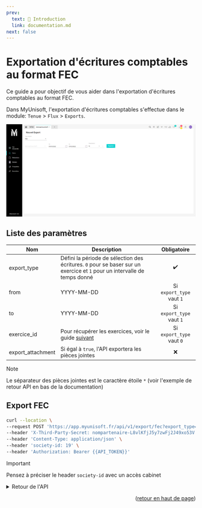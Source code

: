 ```yaml
---
prev:
  text: 🐤 Introduction
  link: documentation.md
next: false
---
```


<span id="readme-top"></span>

# Exportation d'écritures comptables au format FEC

Ce guide a pour objectif de vous aider dans l'exportation d'écritures comptables au format FEC.

Dans MyUnisoft, l'exportation d'écritures comptables s'effectue dans le module: `Tenue` > `Flux` > `Exports`.

![](../../../images/export_fec.png)

## Liste des paramètres

| Nom | Description | Obligatoire |
|---|---|:---:|
|export_type|Défini la période de sélection des écritures. `0` pour se baser sur un exercice et `1` pour un intervalle de temps donné|✔️|
|from|YYYY-MM-DD|Si `export_type` vaut `1`|
|to|YYYY-MM-DD|Si `export_type` vaut `1`|
|exercice_id|Pour récupérer les exercices, voir le guide [suivant](../../../MAD/api/exercice.md)|Si `export_type` vaut `0`|
|export_attachment|Si égal à `true`, l'API exportera les pièces jointes|❌|

> [!NOTE]
> Le séparateur des pièces jointes est le caractère étoile `*` (voir l'exemple de retour API en bas de la documentation)

## Export FEC

```bash
curl --location \
--request POST 'https://app.myunisoft.fr/api/v1/export/fec?export_type=0&exercice_id=159' \
--header 'X-Third-Party-Secret: nompartenaire-L8vlKfjJ5y7zwFj2J49xo53V' \
--header 'Content-Type: application/json' \
--header 'society-id: 19' \
--header 'Authorization: Bearer {{API_TOKEN}}'
```

> [!IMPORTANT]
> Pensez à préciser le header `society-id` avec un accès cabinet

<details class="details custom-block">
  <summary>Retour de l'API</summary>

  ```
JournalCode|JournalLib|EcritureNum|EcritureDate|CompteNum|CompteLib|CompAuxNum|CompAuxLib|PieceRef|PieceDate|EcritureLib|Debit|Credit|EcritureLet|DateLet|ValidDate|Montantdevise|Idevise|PJ|RefInterne
18|JOURNAL DE CAISSE|1|20210101|101100|CAPITAL NON APPELE|||0000|20210101|CAPITAL|0|10|||20210101||||E50451528
18|JOURNAL DE CAISSE|1|20210101|530000|CAISSE|||0000|20210101|CAPITAL|10|0|||20210101||||E50451528
18|JOURNAL DE CAISSE|2|20210101|280800|AMORT.AUTRES IMMO.IN|||0000|20210101|AMORT.AUTRES IMMO.IN|0|10|||20210101||||E50451529
18|JOURNAL DE CAISSE|2|20210101|530000|CAISSE|||0000|20210101|AMORT.AUTRES IMMO.IN|10|0|||20210101||||E50451529
AC|AC|3|20210101|613200|LOCATIONS IMMOBILIER|||0000|20210101|SC PALAIS|18000|0|Agr||20210101||||E50367716
AC|AC|3|20210101|4010000000|FOURNISSEURS|||0000|20210101|SC PALAIS|0|18000|AAF||20210101||||E50367716
AC|AC|4|20210102|4010000000|FOURNISSEURS|||0000|20210102|SC PALAIS|0|500|AAA||20210102||||E50367717
AC|AC|4|20210102|613200|LOCATIONS IMMOBILIER|||0000|20210102|SC PALAIS|500|0|mlm||20210102||||E50367717
15|JOURNAL BANQUE|5|20210116|530000|CAISSE|||0000|20210116|CARTE X1161 13/01 SHINJUKU|30,83|0|||20210116||||E51051816
15|JOURNAL BANQUE|5|20210116|512000|BANQUE|||0000|20210116|CARTE X1161 13/01 SHINJUKU|0|37|||20210116||||E51051816
15|JOURNAL BANQUE|5|20210116|471000|COMPTE ATTENTE INFOR|||0000|20210116|CARTE X1161 13/01 SHINJUKU|6,17|0|||20210116||||E51051816
15|JOURNAL BANQUE|6|20210116|512000|BANQUE|||0000|20210116|CARTE X1161 13/01 Musum national|0|26|||20210116||||E51051817
15|JOURNAL BANQUE|6|20210116|530000|CAISSE|||0000|20210116|CARTE X1161 13/01 Musum national|21,67|0|||20210116||||E51051817
15|JOURNAL BANQUE|6|20210116|471000|COMPTE ATTENTE INFOR|||0000|20210116|CARTE X1161 13/01 Musum national|4,33|0|||20210116||||E51051817
15|JOURNAL BANQUE|7|20210116|512000|BANQUE|||0000|20210116|CARTE X1161 13/01 PARIS MUSEES W|0|24|||20210116||||E51051818
15|JOURNAL BANQUE|7|20210116|530000|CAISSE|||0000|20210116|CARTE X1161 13/01 PARIS MUSEES W|20|0|||20210116||||E51051818
15|JOURNAL BANQUE|7|20210116|471000|COMPTE ATTENTE INFOR|||0000|20210116|CARTE X1161 13/01 PARIS MUSEES W|4|0|||20210116||||E51051818
15|JOURNAL BANQUE|8|20210119|512000|BANQUE|||0000|20210119|COTISATION MENSUELLE JAZZ PRO|0|41,09|||20210119||||E51051822
15|JOURNAL BANQUE|8|20210119|471000|COMPTE ATTENTE INFOR|||0000|20210119|COTISATION MENSUELLE JAZZ PRO|41,09|0|||20210119||||E51051822
01|JOURNAL D'ACHATS|9|20210120|208100|MALI DE FUSION/ACTIFS INCORP|||0000|20210120|DROIT AU BAIL|0|100|||20210120||||E51030607
01|JOURNAL D'ACHATS|9|20210120|206000|DROIT AU BAIL|||0000|20210120|DROIT AU BAIL|100|0|||20210120||||E51030607
01|JOURNAL D'ACHATS|10|20210120|206000|DROIT AU BAIL|||0000|20210120|DROIT AU BAIL|0|100|||20210120||||E51030676
01|JOURNAL D'ACHATS|10|20210120|213100|CONSTRUCT.BATIMENTS|||0000|20210120|DROIT AU BAIL|100|0|||20210120||||E51030676
01|JOURNAL D'ACHATS|11|20210120|206000|DROIT AU BAIL|||0000|20210120|DROIT AU BAIL|0|100|||20210120||||E51030677
01|JOURNAL D'ACHATS|11|20210120|213100|CONSTRUCT.BATIMENTS|||0000|20210120|DROIT AU BAIL|100|0|||20210120||||E51030677
01|JOURNAL D'ACHATS|12|20210120|213100|CONSTRUCT.BATIMENTS|||0000|20210120|DROIT AU BAIL|100|0|||20210120||||E51030678
01|JOURNAL D'ACHATS|12|20210120|206000|DROIT AU BAIL|||0000|20210120|DROIT AU BAIL|0|100|||20210120||||E51030678
01|JOURNAL D'ACHATS|13|20210120|213100|CONSTRUCT.BATIMENTS|||0000|20210120|DROIT AU BAIL|100|0|||20210120||||E51030680
01|JOURNAL D'ACHATS|13|20210120|206000|DROIT AU BAIL|||0000|20210120|DROIT AU BAIL|0|100|||20210120||||E51030680
01|JOURNAL D'ACHATS|14|20210120|206000|DROIT AU BAIL|||0000|20210120|DROIT AU BAIL|0|100|||20210120||||E51030681
01|JOURNAL D'ACHATS|14|20210120|213100|CONSTRUCT.BATIMENTS|||0000|20210120|DROIT AU BAIL|100|0|||20210120||||E51030681
15|JOURNAL BANQUE|15|20210120|512000|BANQUE|||0000|20210120|000001 VIR EUROPEEN EMIS NET|0|3000|||20210120|||https://2.preprod-mycloud.myunisoft.fr/index.php/s/6yZGa9YBjaAbZxy*https://2.preprod-mycloud.myunisoft.fr/index.php/s/x2K6tWYKGEpjDMm|D4038041
15|JOURNAL BANQUE|15|20210120|401AMAZON0|AMAZON|||0000|20210120|AMAZON EUROPEEN|3000|0|||20210120|||https://2.preprod-mycloud.myunisoft.fr/index.php/s/6yZGa9YBjaAbZxy*https://2.preprod-mycloud.myunisoft.fr/index.php/s/x2K6tWYKGEpjDMm|D4038041
15|JOURNAL BANQUE|16|20210120|401AMAZON0|AMAZON|||0000|20210120|AMAZON EUROPEEN|53,48|0|||20210120||||E51030594
15|JOURNAL BANQUE|16|20210120|512000|BANQUE|||0000|20210120|PRELEVEMENT EUROPEEN 1104154916|0|53,48|||20210120|||https://2.preprod-mycloud.myunisoft.fr/index.php/s/jRkWrKfgDKsF6ie|D4038046
15|JOURNAL BANQUE|17|20210120|512000|BANQUE|||0000|20210120|PRELEVEMENT EUROPEEN 1912948062|0|100|||20210120|||https://2.preprod-mycloud.myunisoft.fr/index.php/s/4bZYG5Mp5PDjipn|D4038047
15|JOURNAL BANQUE|17|20210120|401AMAZON0|AMAZON|||0000|20210120|AMAZON EUROPEEN|200|0|||20210120|||https://2.preprod-mycloud.myunisoft.fr/index.php/s/4bZYG5Mp5PDjipn|D4038047
15|JOURNAL BANQUE|17|20210120|666000|PERTES DE CHANGE|||0000|20210120|PRELEVEMENT EUROPEEN 1912948062|0|100|||20210120|||https://2.preprod-mycloud.myunisoft.fr/index.php/s/4bZYG5Mp5PDjipn|D4038047
15|JOURNAL BANQUE|18|20210123|512000|BANQUE|||0000|20210123|CARTE X1161 19/01 IONOS BY 1 AND|0|33,36|||20210123||||E51030492
15|JOURNAL BANQUE|18|20210123|530000|CAISSE|||0000|20210123|CARTE X1161 19/01 IONOS BY 1 AND|27,8|0|||20210123||||E51030492
15|JOURNAL BANQUE|18|20210123|471000|COMPTE ATTENTE INFOR|||0000|20210123|CARTE X1161 19/01 IONOS BY 1 AND|5,56|0|||20210123||||E51030492
  ```
</details>

<p align="right">(<a href="#readme-top">retour en haut de page</a>)</p>
